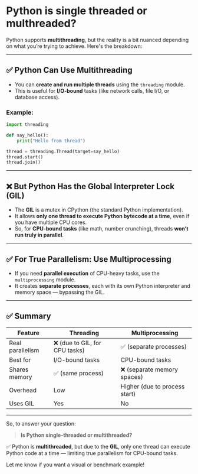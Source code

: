 # Python is single threaded or multhreaded?



Python supports **multithreading**, but the reality is a bit nuanced depending on what you’re trying to achieve. Here's the breakdown:

---

## ✅ Python **Can** Use Multithreading

* You can **create and run multiple threads** using the `threading` module.
* This is useful for **I/O-bound** tasks (like network calls, file I/O, or database access).

### Example:

```python
import threading

def say_hello():
    print("Hello from thread")

thread = threading.Thread(target=say_hello)
thread.start()
thread.join()
```

---

## ❌ But Python Has the **Global Interpreter Lock (GIL)**

* The **GIL** is a mutex in CPython (the standard Python implementation).
* It allows **only one thread to execute Python bytecode at a time**, even if you have multiple CPU cores.
* So, for **CPU-bound tasks** (like math, number crunching), threads **won’t run truly in parallel**.

---

## ✅ For True Parallelism: Use Multiprocessing

* If you need **parallel execution** of CPU-heavy tasks, use the `multiprocessing` module.
* It creates **separate processes**, each with its own Python interpreter and memory space — bypassing the GIL.

---

## ✅ Summary

| Feature          | Threading                     | Multiprocessing               |
| ---------------- | ----------------------------- | ----------------------------- |
| Real parallelism | ❌ (due to GIL, for CPU tasks) | ✅ (separate processes)        |
| Best for         | I/O-bound tasks               | CPU-bound tasks               |
| Shares memory    | ✅ (same process)              | ❌ (separate memory spaces)    |
| Overhead         | Low                           | Higher (due to process start) |
| Uses GIL         | Yes                           | No                            |

---

So, to answer your question:

> **Is Python single-threaded or multithreaded?**

✅ Python is **multithreaded**, but due to the **GIL**, only one thread can execute Python code at a time — limiting true parallelism for CPU-bound tasks.

Let me know if you want a visual or benchmark example!

